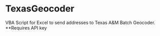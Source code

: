 TexasGeocoder
=============

VBA Script for Excel to send addresses to Texas A&amp;M Batch Geocoder. **Requires API key
